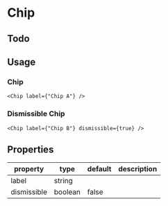 # Chip

## Todo

## Usage

### Chip
```tsx
<Chip label={"Chip A"} />
```

### Dismissible Chip
```tsx
<Chip label={"Chip B"} dismissible={true} />
```

## Properties
| property     | type    | default | description |
|--------------|---------|---------|-------------|
| label        | string  |         |             |
| dismissible  | boolean | false   |             |
